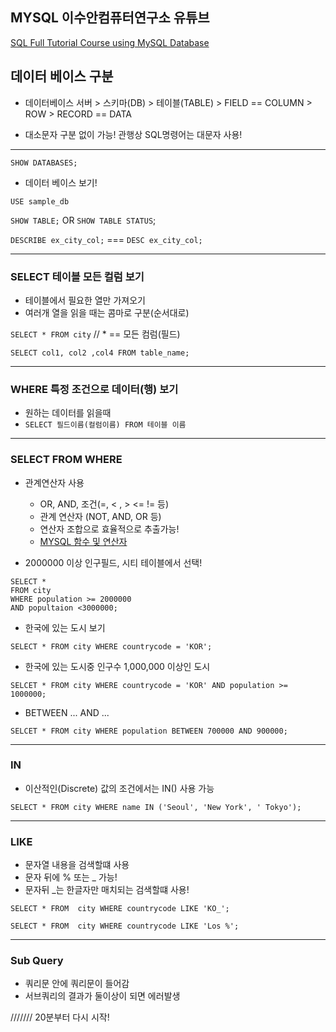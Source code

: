 ## MYSQL 이수안컴퓨터연구소 유튜브
[SQL Full Tutorial Course using MySQL Database](https://www.youtube.com/watch?v=vgIc4ctNFbc&t=1565s)

## 데이터 베이스 구분
- 데이터베이스 서버 > 스키마(DB) > 테이블(TABLE) > FIELD == COLUMN > ROW > RECORD == DATA

- 대소문자 구분 없이 가능! 관행상 SQL명령어는 대문자 사용! 
___

`SHOW DATABASES;`
- 데이터 베이스 보기!

`USE sample_db`

`SHOW TABLE;` OR `SHOW TABLE STATUS`;

`DESCRIBE ex_city_col;`  === `DESC ex_city_col;`

___
### SELECT 테이블 모든 컬럼 보기
- 테이블에서 필요한 열만 가져오기
- 여러개 열을 읽을 때는 콤마로 구분(순서대로)

`SELECT * FROM city`  // * == 모든 컴럼(필드)

`SELECT col1, col2 ,col4 FROM table_name;`
___
### WHERE 특정 조건으로 데이터(행) 보기
- 원하는 데이터를 읽을때
- `SELECT 필드이름(컬럼이름) FROM 테이블 이름`
___
### SELECT FROM WHERE
- 관계연산자 사용
  - OR, AND, 조건(=, < , > <= != 등)
  - 관계 연산자 (NOT, AND, OR 등)
  - 연산자 조합으로 효율적으로 추출가능!
  - [MYSQL 함수 및 연산자](https://dev.mysql.com/doc/refman/8.0/en/functions.html)
 
- 2000000 이상 인구필드, 시티 테이블에서 선택!
```
SELECT *
FROM city
WHERE population >= 2000000
AND popultaion <3000000;
```

- 한국에 있는 도시 보기

`SELECT * FROM city WHERE countrycode = 'KOR';`

- 한국에 있는 도시중 인구수 1,000,000 이상인 도시

`SELCET * FROM city WHERE countrycode = 'KOR' AND population >= 1000000;`

- BETWEEN ... AND ...

`SELCET * FROM city WHERE population BETWEEN 700000 AND 900000;`
___
### IN 
- 이산적인(Discrete) 값의 조건에서는 IN() 사용 가능

`SELECT * FROM city WHERE name IN ('Seoul', 'New York', ' Tokyo');`

___
### LIKE
- 문자열 내용을 검색할떄 사용
- 문자 뒤에 % 또는 _ 가능!
- 문자뒤 _는 한글자만 매치되는 검색할떄 사용!

`SELECT * FROM  city WHERE countrycode LIKE 'KO_';`

`SELECT * FROM  city WHERE countrycode LIKE 'Los %';`
___
### Sub Query
- 쿼리문 안에 쿼리문이 들어감
- 서브쿼리의 결과가 둘이상이 되면 에러발생

/////// 20분부터 다시 시작!

